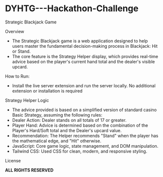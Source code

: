 # DYHTG---Hackathon-Challenge

Strategic Blackjack Game

Overview
- The Strategic Blackjack game is a web application designed to help users master the fundamental decision-making process in Blackjack: Hit or Stand.
- The core feature is the Strategy Helper display, which provides real-time advice based on the player's current hand total and the dealer's visible upcard.

How to Run:
- Install the live server extension and run the server locally. No additional extension or installation is required

Strategy Helper Logic

- The advice provided is based on a simplified version of standard casino Basic Strategy, assuming the following rules:
- Dealer Action: Dealer stands on all totals of 17 or greater.
- Player Hand: Advice is determined based on the combination of the Player's Hard/Soft total and the Dealer's upcard value.
- Recommendation: The Helper recommends "Stand" when the player has the mathematical edge, and "Hit" otherwise.
- JavaScript: Core game logic, state management, and DOM manipulation.
- Tailwind CSS: Used CSS for clean, modern, and responsive styling.

License

**ALL RIGHTS RESERVED**
